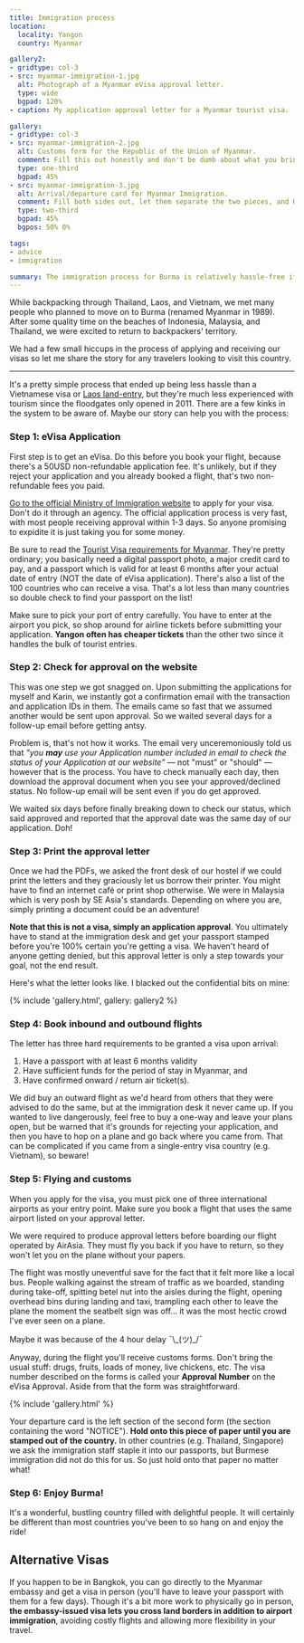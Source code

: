 ```yaml
---
title: Immigration process
location:
  locality: Yangon
  country: Myanmar

gallery2:
- gridtype: col-3
- src: myanmar-immigration-1.jpg
  alt: Photograph of a Myanmar eVisa approval letter.
  type: wide
  bgpad: 120%
- caption: My application approval letter for a Myanmar tourist visa.

gallery:
- gridtype: col-3
- src: myanmar-immigration-2.jpg
  alt: Customs form for the Republic of the Union of Myanmar.
  comment: Fill this out honestly and don't be dumb about what you bring in.
  type: one-third
  bgpad: 45%
- src: myanmar-immigration-3.jpg
  alt: Arrival/departure card for Myanmar Immigration.
  comment: Fill both sides out, let them separate the two pieces, and HOLD ON to the departure card they give back to you during entry.
  type: two-third
  bgpad: 45%
  bgpos: 50% 0%

tags:
- advice
- immigration

summary: The immigration process for Burma is relatively hassle-free if you're prepared ahead of time. Learn from our experience!
---
```


While backpacking through Thailand, Laos, and Vietnam, we met many people who planned to move on to Burma (renamed Myanmar in 1989). After some quality time on the beaches of Indonesia, Malaysia, and Thailand, we were excited to return to backpackers' territory.

We had a few small hiccups in the process of applying and receiving our visas so let me share the story for any travelers looking to visit this country.

---

It's a pretty simple process that ended up being less hassle than a Vietnamese visa or [Laos land-entry](/travel/bus-from-hanoi-to-laos/), but they're much less experienced with tourism since the floodgates only opened in 2011. There are a few kinks in the system to be aware of. Maybe our story can help you with the process:

### Step 1: eVisa Application

First step is to get an eVisa. Do this before you book your flight, because there's a 50USD non-refundable application fee. It's unlikely, but if they reject your application and you already booked a flight, that's two non-refundable fees you paid.

[Go to the official Ministry of Immigration website](https://evisa.moip.gov.mm/) to apply for your visa. Don't do it through an agency. The official application process is very fast, with most people receiving approval within 1-3 days. So anyone promising to expidite it is just taking you for some money.

Be sure to read the [Tourist Visa requirements for Myanmar](https://evisa.moip.gov.mm/tourist/message). They're pretty ordinary; you basically need a digital passport photo, a major credit card to pay, and a passport which is valid for at least 6 months after your actual date of entry (NOT the date of eVisa application). There's also a list of the 100 countries who can receive a visa. That's a lot less than many countries so double check to find your passport on the list!

Make sure to pick your port of entry carefully. You have to enter at the airport you pick, so shop around for airline tickets before submitting your application. **Yangon often has cheaper tickets** than the other two since it handles the bulk of tourist entries.

### Step 2: Check for approval on the website

This was one step we got snagged on. Upon submitting the applications for myself and Karin, we instantly got a confirmation email with the transaction and application IDs in them. The emails came so fast that we assumed another would be sent upon approval. So we waited several days for a follow-up email before getting antsy.

Problem is, that's not how it works. The email very unceremoniously told us that _"you **may** use your Application number included in email to check the status of your Application at our website"_ — not "must" or "should" — however that is the process. You have to check manually each day, then download the approval document when you see your approved/declined status. No follow-up email will be sent even if you do get approved.

We waited six days before finally breaking down to check our status, which said approved and reported that the approval date was the same day of our application. Doh!

### Step 3: Print the approval letter

Once we had the PDFs, we asked the front desk of our hostel if we could print the letters and they graciously let us borrow their printer. You might have to find an internet café or print shop otherwise. We were in Malaysia which is very posh by SE Asia's standards. Depending on where you are, simply printing a document could be an adventure!

**Note that this is not a visa, simply an application approval**. You ultimately have to stand at the immigration desk and get your passport stamped before you're 100% certain you're getting a visa. We haven't heard of anyone getting denied, but this approval letter is only a step towards your goal, not the end result.

Here's what the letter looks like. I blacked out the confidential bits on mine:

{% include 'gallery.html', gallery: gallery2 %}

### Step 4: Book inbound and outbound flights

The letter has three hard requirements to be granted a visa upon arrival:

1. Have a passport with at least 6 months validity
2. Have sufficient funds for the period of stay in Myanmar, and
3. Have confirmed onward / return air ticket(s).

We did buy an outward flight as we'd heard from others that they were advised to do the same, but at the immigration desk it never came up. If you wanted to live dangerously, feel free to buy a one-way and leave your plans open, but be warned that it's grounds for rejecting your application, and then you have to hop on a plane and go back where you came from. That can be complicated if you came from a single-entry visa country (e.g. Vietnam), so beware!

### Step 5: Flying and customs

When you apply for the visa, you must pick one of three international airports as your entry point. Make sure you book a flight that uses the same airport listed on your approval letter.

We were required to produce approval letters before boarding our flight operated by AirAsia. They must fly you back if you have to return, so they won't let you on the plane without your papers.

The flight was mostly uneventful save for the fact that it felt more like a local bus. People walking against the stream of traffic as we boarded, standing during take-off, spitting betel nut into the aisles during the flight, opening overhead bins during landing and taxi, trampling each other to leave the plane the moment the seatbelt sign was off... it was the most hectic crowd I've ever seen on a plane.

Maybe it was because of the 4 hour delay ¯\\\_(ツ)\_/¯

Anyway, during the flight you'll receive customs forms. Don't bring the usual stuff: drugs, fruits, loads of money, live chickens, etc. The visa number described on the forms is called your **Approval Number** on the eVisa Approval. Aside from that the form was straightforward.

{% include 'gallery.html' %}

Your departure card is the left section of the second form (the section containing the word "NOTICE"). **Hold onto this piece of paper until you are stamped out of the country.** In other countries (e.g. Thailand, Singapore) we ask the immigration staff staple it into our passports, but Burmese immigration did not do this for us. So just hold onto that paper no matter what! 

### Step 6: Enjoy Burma!

It's a wonderful, bustling country filled with delightful people. It will certainly be different than most countries you've been to so hang on and enjoy the ride!

## Alternative Visas

If you happen to be in Bangkok, you can go directly to the Myanmar embassy and get a visa in person (you'll have to leave your passport with them for a few days). Though it's a bit more work to physically go in person, **the embassy-issued visa lets you cross land borders in addition to airport immigration**, avoiding costly flights and allowing more flexibility in your travel.

